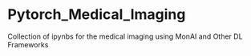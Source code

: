 # Pytorch_Medical_Imaging
Collection of ipynbs  for the medical imaging using MonAI and Other DL Frameworks
